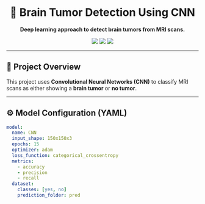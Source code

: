 <div align="center">
  <h1>🧠 Brain Tumor Detection Using CNN</h1>
  <p><strong>Deep learning approach to detect brain tumors from MRI scans.</strong></p>

  <p>
    <a href="https://github.com/Nameeth-Jalem/Braintumor-Detection/stargazers"><img src="https://img.shields.io/github/stars/Nameeth-Jalem/Braintumor-Detection?style=social" /></a>
    <a href="https://github.com/Nameeth-Jalem/Braintumor-Detection/network/members"><img src="https://img.shields.io/github/forks/Nameeth-Jalem/Braintumor-Detection?style=social" /></a>
    <a href="https://github.com/Nameeth-Jalem/Braintumor-Detection/issues"><img src="https://img.shields.io/github/issues/Nameeth-Jalem/Braintumor-Detection" /></a>
  </p>
</div>

---

## 🧠 Project Overview

This project uses **Convolutional Neural Networks (CNN)** to classify MRI scans as either showing a **brain tumor** or **no tumor**.

---

## ⚙️ Model Configuration (YAML)

```yaml
model:
  name: CNN
  input_shape: 150x150x3
  epochs: 15
  optimizer: adam
  loss_function: categorical_crossentropy
  metrics:
    - accuracy
    - precision
    - recall
  dataset:
    classes: [yes, no]
    prediction_folder: pred
